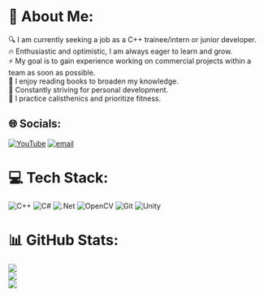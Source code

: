 # 💫 About Me:
🔍 I am currently seeking a job as a C++ trainee/intern or junior developer.<br>🔥 Enthusiastic and optimistic, I am always eager to learn and grow.<br>⚡️ My goal is to gain experience working on commercial projects within a team as soon as possible.<br>📖 I enjoy reading books to broaden my knowledge.<br>🧠 Constantly striving for personal development.<br>🏃 I practice calisthenics and prioritize fitness.


## 🌐 Socials:
[![YouTube](https://img.shields.io/badge/YouTube-%23FF0000.svg?logo=YouTube&logoColor=white)](https://youtube.com/@UC9HZYs8eHB9Diuq_6I7zvDQ) [![email](https://img.shields.io/badge/Email-D14836?logo=gmail&logoColor=white)](mailto:mrlexa130@gmail.com) 

# 💻 Tech Stack:
![C++](https://img.shields.io/badge/c++-%2300599C.svg?style=plastic&logo=c%2B%2B&logoColor=white) ![C#](https://img.shields.io/badge/c%23-%23239120.svg?style=plastic&logo=csharp&logoColor=white) ![.Net](https://img.shields.io/badge/.NET-5C2D91?style=plastic&logo=.net&logoColor=white) ![OpenCV](https://img.shields.io/badge/opencv-%23white.svg?style=plastic&logo=opencv&logoColor=white) ![Git](https://img.shields.io/badge/git-%23F05033.svg?style=plastic&logo=git&logoColor=white) ![Unity](https://img.shields.io/badge/unity-%23000000.svg?style=plastic&logo=unity&logoColor=white)
# 📊 GitHub Stats:
![](https://github-readme-stats.vercel.app/api?username=Saruzer&theme=dark&hide_border=false&include_all_commits=false&count_private=false)<br/>
![](https://nirzak-streak-stats.vercel.app/?user=Saruzer&theme=dark&hide_border=false)<br/>
![](https://github-readme-stats.vercel.app/api/top-langs/?username=Saruzer&theme=dark&hide_border=false&include_all_commits=false&count_private=false&layout=compact)

<!-- Proudly created with GPRM ( https://gprm.itsvg.in ) -->
